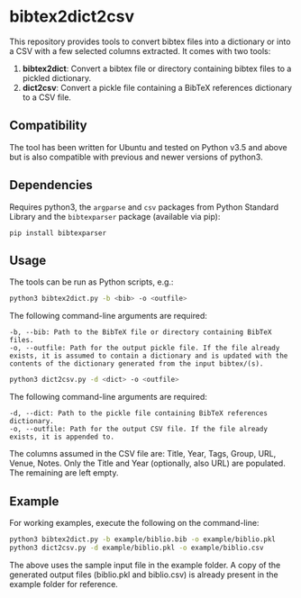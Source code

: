 # bibtex2dict2csv

This repository provides tools to convert bibtex files into a dictionary or into a CSV with a few selected columns extracted. It comes with two tools:
1. **bibtex2dict**: Convert a bibtex file or directory containing bibtex files to a pickled dictionary.
2. **dict2csv**: Convert a pickle file containing a BibTeX references dictionary to a CSV file.

## Compatibility

The tool has been written for Ubuntu and tested on Python v3.5 and above but is also compatible with previous and newer versions of python3.

## Dependencies

Requires python3, the `argparse` and `csv` packages from Python Standard Library and the `bibtexparser` package (available via pip):

```
pip install bibtexparser
```

## Usage

The tools can be run as Python scripts, e.g.:
```bash
python3 bibtex2dict.py -b <bib> -o <outfile>
```

The following command-line arguments are required:
```
-b, --bib: Path to the BibTeX file or directory containing BibTeX files.
-o, --outfile: Path for the output pickle file. If the file already exists, it is assumed to contain a dictionary and is updated with the contents of the dictionary generated from the input bibtex/(s).
```

```bash
python3 dict2csv.py -d <dict> -o <outfile>
```

The following command-line arguments are required:
```
-d, --dict: Path to the pickle file containing BibTeX references dictionary.
-o, --outfile: Path for the output CSV file. If the file already exists, it is appended to.
```
The columns assumed in the CSV file are: Title, Year, Tags, Group, URL, Venue, Notes. Only the Title and Year (optionally, also URL) are populated. The remaining are left empty.

## Example

For working examples, execute the following on the command-line:
```bash
python3 bibtex2dict.py -b example/biblio.bib -o example/biblio.pkl
python3 dict2csv.py -d example/biblio.pkl -o example/biblio.csv
```
The above uses the sample input file in the example folder. A copy of the generated output files (biblio.pkl and biblio.csv) is already present in the example folder for reference.
